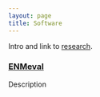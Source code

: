 ```yaml
---
layout: page
title: Software
---
```


Intro and link to [research]({{url}}/research.md).

### [ENMeval](https://github.com/bobmuscarella/ENMeval) 

Description
